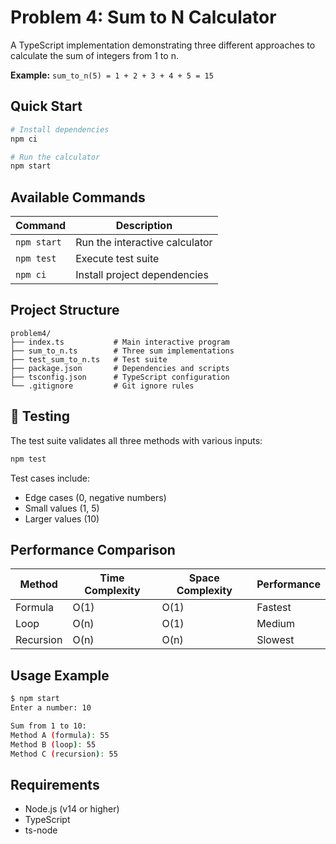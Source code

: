 # Problem 4: Sum to N Calculator

A TypeScript implementation demonstrating three different approaches to calculate the sum of integers from 1 to n.

**Example:** `sum_to_n(5) = 1 + 2 + 3 + 4 + 5 = 15`

## Quick Start

```bash
# Install dependencies
npm ci

# Run the calculator
npm start
```

## Available Commands

| Command | Description |
|---------|-------------|
| `npm start` | Run the interactive calculator |
| `npm test` | Execute test suite |
| `npm ci` | Install project dependencies |

## Project Structure

```
problem4/
├── index.ts           # Main interactive program
├── sum_to_n.ts        # Three sum implementations
├── test_sum_to_n.ts   # Test suite
├── package.json       # Dependencies and scripts
├── tsconfig.json      # TypeScript configuration
└── .gitignore         # Git ignore rules
```

## 🧪 Testing

The test suite validates all three methods with various inputs:

```bash
npm test
```

Test cases include:
- Edge cases (0, negative numbers)
- Small values (1, 5)
- Larger values (10)

## Performance Comparison

| Method    | Time Complexity | Space Complexity | Performance |
|-----------|-----------------|------------------|-------------|
| Formula   |      O(1)       |       O(1)       |   Fastest   |
| Loop      |      O(n)       |       O(1)       |   Medium    |
| Recursion |      O(n)       |       O(n)       |   Slowest   |

## Usage Example

```bash
$ npm start
Enter a number: 10

Sum from 1 to 10:
Method A (formula): 55
Method B (loop): 55
Method C (recursion): 55
```

## Requirements

- Node.js (v14 or higher)
- TypeScript
- ts-node
